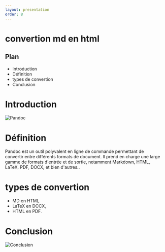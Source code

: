 ```yaml
---
layout: presentation
order: 8
---
```


# convertion md en html

<!-- new slide -->

## Plan

- Introduction
- Définition
- types de convertion
- Conclusion
<!-- new slide -->

# Introduction

![Pandoc](/lab-markdown/8.convertion-en-html/images/pandoc.png)

<!-- new slide -->

# Définition

Pandoc est un outil polyvalent en ligne de commande permettant de convertir entre différents formats de document. Il prend en charge une large gamme de formats d'entrée et de sortie, notamment Markdown, HTML, LaTeX, PDF, DOCX, et bien d'autres..

<!-- new slide -->

# types de convertion

- MD en HTML
- LaTeX en DOCX,
- HTML en PDF.
<!-- new slide -->

# Conclusion

![Conclusion](/lab-markdown/8.convertion-en-html/images/conclusion.png)

<!-- new slide -->
